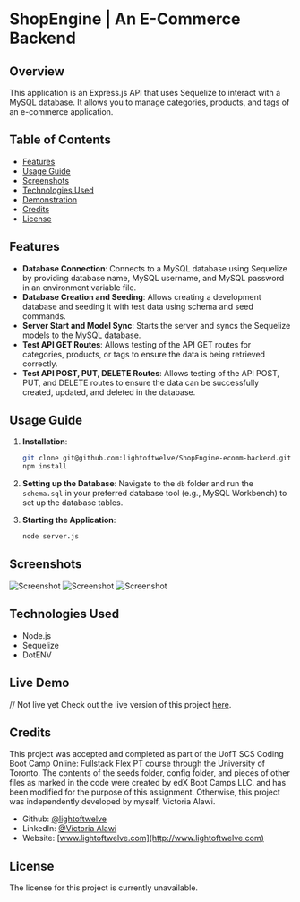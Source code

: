 # ShopEngine | An E-Commerce Backend

## Overview
This application is an Express.js API that uses Sequelize to interact with a MySQL database. It allows you to manage categories, products, and tags of an e-commerce application.

## Table of Contents
- [Features](#features)
- [Usage Guide](#usage-guide)
- [Screenshots](#screenshots)
- [Technologies Used](#technologies-used)
- [Demonstration](#demonstration)
- [Credits](#credits)
- [License](#license)

## Features
- <b>Database Connection</b>: Connects to a MySQL database using Sequelize by providing database name, MySQL username, and MySQL password in an environment variable file.
- <b>Database Creation and Seeding</b>: Allows creating a development database and seeding it with test data using schema and seed commands.
- <b>Server Start and Model Sync</b>: Starts the server and syncs the Sequelize models to the MySQL database.
- <b>Test API GET Routes</b>: Allows testing of the API GET routes for categories, products, or tags to ensure the data is being retrieved correctly.
- <b>Test API POST, PUT, DELETE Routes</b>: Allows testing of the API POST, PUT, and DELETE routes to ensure the data can be successfully created, updated, and deleted in the database.

## Usage Guide
1. **Installation**:
    ```bash
    git clone git@github.com:lightoftwelve/ShopEngine-ecomm-backend.git
    npm install
    ```

2. **Setting up the Database**:
    Navigate to the `db` folder and run the `schema.sql` in your preferred database tool (e.g., MySQL Workbench) to set up the database tables.

3. **Starting the Application**:
    ```bash
    node server.js
    ```

## Screenshots
![Screenshot](/images/)
![Screenshot](/images/)
![Screenshot](/images/)

## Technologies Used
- Node.js
- Sequelize
- DotENV

## Live Demo
// Not live yet
Check out the live version of this project [here](https://lightoftwelve.github.io/ShopEngine-ecomm-backend).

## Credits
This project was accepted and completed as part of the UofT SCS Coding Boot Camp Online: Fullstack Flex PT course through the University of Toronto. The contents of the seeds folder, config folder, and pieces of other files as marked in the code were created by edX Boot Camps LLC. and has been modified for the purpose of this assignment. Otherwise, this project was independently developed by myself, Victoria Alawi.
- Github: [@lightoftwelve](https://github.com/lightoftwelve)
- LinkedIn: [@Victoria Alawi](https://www.linkedin.com/in/victoria-alawi-872984250/)
- Website: [www.lightoftwelve.com](http://www.lightoftwelve.com)

## License 
The license for this project is currently unavailable.
